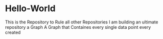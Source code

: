 # Hello-World
This is the Repository to Rule all other Repositories 
I am building an ultimate repository a Graph
A Graph that Containes every single data point every created
